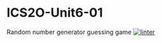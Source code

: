 # ICS2O-Unit6-01
Random number generator guessing game
 [![linter](https://github.com/<Lauren-Jeffrey>/<ICS2O-Unit6-01>/workflows/linter/badge.svg)](https://github.com/marketplace/actions/super-linter)  
